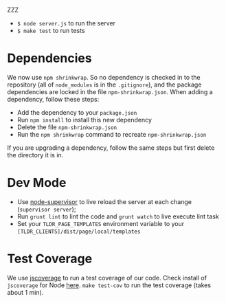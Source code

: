 ZZZ
* `$ node server.js` to run the server
* `$ make test` to run tests

# Dependencies
We now use `npm shrinkwrap`. So no dependency is checked in to the repository (all of `node_modules` is in the 
`.gitignore`), and the package dependencies are locked in the file `npm-shrinkwrap.json`. When adding a dependency, follow
these steps:  

* Add the dependency to your `package.json`
* Run `npm install` to install this new dependency
* Delete the file `npm-shrinkwrap.json`
* Run the `npm shrinkwrap` command to recreate `npm-shrinkwrap.json`

If you are upgrading a dependency, follow the same steps but first delete the directory it is in.


# Dev Mode

* Use [node-supervisor](https://github.com/isaacs/node-supervisor/) to
live reload the server at each change (`supervisor server`); 
* Run `grunt lint` to lint the code and `grunt watch` to live execute
  lint task
* Set your `TLDR_PAGE_TEMPLATES` environment variable to your `[TLDR_CLIENTS]/dist/page/local/templates`

# Test Coverage

We use [jscoverage](http://siliconforks.com/jscoverage/) to run a test
coverage of our code. Check install of `jscoverage` for Node [here](http://siliconforks.com/jscoverage/).
`make test-cov` to run the test coverage (takes about 1 min).

